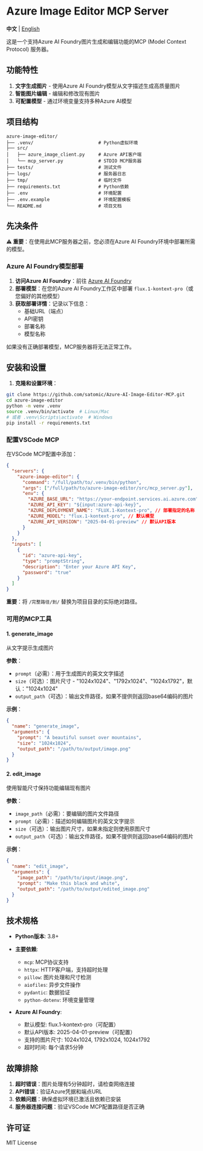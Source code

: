 # Azure Image Editor MCP Server

**中文** | [English](./README.md)

这是一个支持Azure AI Foundry图片生成和编辑功能的MCP (Model Context Protocol) 服务器。

## 功能特性

1. **文字生成图片** - 使用Azure AI Foundry模型从文字描述生成高质量图片
2. **智能图片编辑** - 编辑和修改现有图片
3. **可配置模型** - 通过环境变量支持多种Azure AI模型

## 项目结构

```
azure-image-editor/
├── .venv/                        # Python虚拟环境
├── src/
│   ├── azure_image_client.py     # Azure API客户端
│   └── mcp_server.py             # STDIO MCP服务器
├── tests/                        # 测试文件
├── logs/                         # 服务器日志
├── tmp/                          # 临时文件
├── requirements.txt              # Python依赖
├── .env                          # 环境配置
├── .env.example                  # 环境配置模板
└── README.md                     # 项目文档
```

## 先决条件

**⚠️ 重要**：在使用此MCP服务器之前，您必须在Azure AI Foundry环境中部署所需的模型。

### Azure AI Foundry模型部署

1. **访问Azure AI Foundry**：前往 [Azure AI Foundry](https://ai.azure.com/)
2. **部署模型**：在您的Azure AI Foundry工作区中部署 `flux.1-kontext-pro`（或您偏好的其他模型）
3. **获取部署详情**：记录以下信息：
   - 基础URL（端点）
   - API密钥
   - 部署名称
   - 模型名称

如果没有正确部署模型，MCP服务器将无法正常工作。

## 安装和设置

1. **克隆和设置环境**：
```bash
git clone https://github.com/satomic/Azure-AI-Image-Editor-MCP.git
cd azure-image-editor
python -m venv .venv
source .venv/bin/activate  # Linux/Mac
# 或者 .venv\Scripts\activate  # Windows
pip install -r requirements.txt
```

### 配置VSCode MCP

在VSCode MCP配置中添加：

```json
{
  "servers": {
    "azure-image-editor": {
      "command": "/full/path/to/.venv/bin/python", 
      "args": ["/full/path/to/azure-image-editor/src/mcp_server.py"],
      "env": {
        "AZURE_BASE_URL": "https://your-endpoint.services.ai.azure.com", // 部署端点
        "AZURE_API_KEY": "${input:azure-api-key}",
        "AZURE_DEPLOYMENT_NAME": "FLUX.1-Kontext-pro", // 部署指定的名称
        "AZURE_MODEL": "flux.1-kontext-pro", // 默认模型
        "AZURE_API_VERSION": "2025-04-01-preview" // 默认API版本
      }
    }
  },
  "inputs": [
    {
      "id": "azure-api-key",
      "type": "promptString",
      "description": "Enter your Azure API Key",
      "password": "true"
    }
  ]
}
```

**重要**：将 `/完整路径/到/` 替换为项目目录的实际绝对路径。

### 可用的MCP工具

#### 1. generate_image
从文字提示生成图片

**参数**：
- `prompt`（必需）：用于生成图片的英文文字描述
- `size`（可选）：图片尺寸 - "1024x1024"、"1792x1024"、"1024x1792"，默认："1024x1024"
- `output_path`（可选）：输出文件路径，如果不提供则返回base64编码的图片

**示例**：
```json
{
  "name": "generate_image",
  "arguments": {
    "prompt": "A beautiful sunset over mountains",
    "size": "1024x1024",
    "output_path": "/path/to/output/image.png"
  }
}
```

#### 2. edit_image
使用智能尺寸保持功能编辑现有图片

**参数**：
- `image_path`（必需）：要编辑的图片文件路径
- `prompt`（必需）：描述如何编辑图片的英文文字提示
- `size`（可选）：输出图片尺寸，如果未指定则使用原图尺寸
- `output_path`（可选）：输出文件路径，如果不提供则返回base64编码的图片

**示例**：
```json
{
  "name": "edit_image",
  "arguments": {
    "image_path": "/path/to/input/image.png",
    "prompt": "Make this black and white",
    "output_path": "/path/to/output/edited_image.png"
  }
}
```

## 技术规格

- **Python版本**: 3.8+
- **主要依赖**:
  - `mcp`: MCP协议支持
  - `httpx`: HTTP客户端，支持超时处理
  - `pillow`: 图片处理和尺寸检测
  - `aiofiles`: 异步文件操作
  - `pydantic`: 数据验证
  - `python-dotenv`: 环境变量管理

- **Azure AI Foundry**:
  - 默认模型: flux.1-kontext-pro（可配置）
  - 默认API版本: 2025-04-01-preview（可配置）
  - 支持的图片尺寸: 1024x1024, 1792x1024, 1024x1792
  - 超时时间: 每个请求5分钟

## 故障排除

1. **超时错误**：图片处理有5分钟超时，请检查网络连接
2. **API错误**：验证Azure凭据和端点URL
3. **依赖问题**：确保虚拟环境已激活且依赖已安装
4. **服务器连接问题**：验证VSCode MCP配置路径是否正确

## 许可证
MIT License